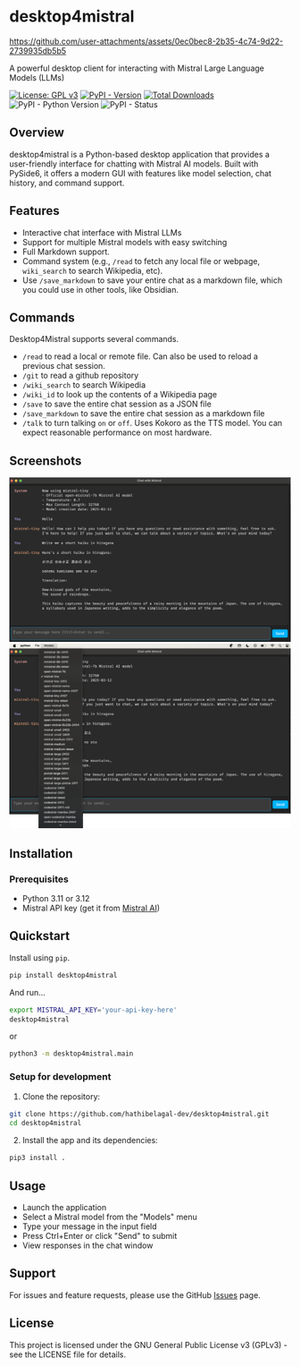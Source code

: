 # desktop4mistral

https://github.com/user-attachments/assets/0ec0bec8-2b35-4c74-9d22-2739935db5b5

A powerful desktop client for interacting with Mistral Large Language Models (LLMs)

[![License: GPL v3](https://img.shields.io/badge/License-GPLv3-blue.svg)](https://www.gnu.org/licenses/gpl-3.0)
[![PyPI - Version](https://img.shields.io/pypi/v/desktop4mistral)](https://pypi.org/project/desktop4mistral/)
[![Total Downloads](https://img.shields.io/pepy/dt/desktop4mistral)](https://pypi.org/project/desktop4mistral/)
![PyPI - Python Version](https://img.shields.io/pypi/pyversions/desktop4mistral)
![PyPI - Status](https://img.shields.io/pypi/status/desktop4mistral)

## Overview

desktop4mistral is a Python-based desktop application that provides a user-friendly interface for chatting with Mistral AI models. Built with PySide6, it offers a modern GUI with features like model selection, chat history, and command support.

## Features

- Interactive chat interface with Mistral LLMs
- Support for multiple Mistral models with easy switching
- Full Markdown support.
- Command system (e.g., `/read` to fetch any local file or webpage, `wiki_search` to search Wikipedia, etc).
- Use `/save_markdown` to save your entire chat as a markdown file, which you could use in other tools, like Obsidian.

## Commands

Desktop4Mistral supports several commands.

- `/read` to read a local or remote file. Can also be used to reload a previous chat session.
- `/git` to read a github repository
- `/wiki_search` to search Wikipedia
- `/wiki_id` to look up the contents of a Wikipedia page
- `/save` to save the entire chat session as a JSON file
- `/save_markdown` to save the entire chat session as a markdown file
- `/talk` to turn talking `on` or `off`. Uses Kokoro as the TTS model. You can expect reasonable performance on most hardware.

## Screenshots

<img src="https://raw.githubusercontent.com/hathibelagal-dev/desktop4mistral/refs/heads/main/sshots/0.png" style="width:800px;"/>

<img src="https://raw.githubusercontent.com/hathibelagal-dev/desktop4mistral/refs/heads/main/sshots/1.png" style="width:800px;"/>

## Installation

### Prerequisites

- Python 3.11 or 3.12
- Mistral API key (get it from [Mistral AI](https://mistral.ai/))

## Quickstart

Install using `pip`.
```bash
pip install desktop4mistral
```

And run...
```bash
export MISTRAL_API_KEY='your-api-key-here'
desktop4mistral
```

or

```bash
python3 -m desktop4mistral.main
```

### Setup for development

1. Clone the repository:
```bash
git clone https://github.com/hathibelagal-dev/desktop4mistral.git
cd desktop4mistral
```

2. Install the app and its dependencies:
```bash
pip3 install .
```

## Usage

- Launch the application
- Select a Mistral model from the "Models" menu
- Type your message in the input field
- Press Ctrl+Enter or click "Send" to submit
- View responses in the chat window

## Support
For issues and feature requests, please use the GitHub [Issues](https://github.com/hathibelagal-dev/desktop4mistral/issues) page.

## License

This project is licensed under the GNU General Public License v3 (GPLv3) - see the LICENSE file for details.


